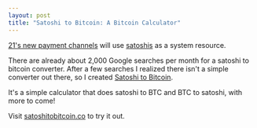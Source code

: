 ```yaml
---
layout: post
title: "Satoshi to Bitcoin: A Bitcoin Calculator"
---
```


[21's new payment channels](https://21.co/free/) will use [satoshis](https://en.bitcoin.it/wiki/Satoshi_%28unit%29) as a system resource. 

There are already about 2,000 Google searches per month for a satoshi to bitcoin converter. After a few searches I realized there isn't a simple converter out there, so I created [Satoshi to Bitcoin](http://satoshitobitcoin.co/).

It's a simple calculator that does satoshi to BTC and BTC to satoshi, with more to come! 

Visit [satoshitobitcoin.co](http://satoshitobitcoin.co/) to try it out.  